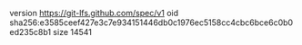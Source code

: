 version https://git-lfs.github.com/spec/v1
oid sha256:e3585ceef427e3c7e934151446db0c1976ec5158cc4cbc6bce6c0b0ed235c8b1
size 14541
